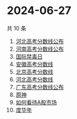 # 2024-06-27

共 10 条

<!-- BEGIN ZHIHUSEARCH -->
<!-- 最后更新时间 Thu Jun 27 2024 00:03:52 GMT+0800 (China Standard Time) -->
1. [河北高考分数线公布](https://www.zhihu.com/search?q=河北高考分数线公布)
1. [河南高考分数线公布](https://www.zhihu.com/search?q=河南高考分数线公布)
1. [国际禁毒日](https://www.zhihu.com/search?q=国际禁毒日)
1. [安徽高考分数线](https://www.zhihu.com/search?q=安徽高考分数线)
1. [北京高考分数线](https://www.zhihu.com/search?q=北京高考分数线)
1. [河北高考分数线](https://www.zhihu.com/search?q=河北高考分数线)
1. [广东高考分数线公布](https://www.zhihu.com/search?q=广东高考分数线公布)
1. [原神](https://www.zhihu.com/search?q=原神)
1. [如何看待A股市场](https://www.zhihu.com/search?q=如何看待A股市场)
1. [度华年](https://www.zhihu.com/search?q=度华年)
<!-- END ZHIHUSEARCH -->
